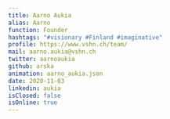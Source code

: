 ```yaml
---
title: Aarno Aukia
alias: Aarno
function: Founder
hashtags: "#visionary #Finland #imaginative"
profile: https://www.vshn.ch/team/
mail: aarno.aukia@vshn.ch
twitter: aarnoaukia
github: arska
animation: aarno_aukia.json
date: 2020-11-03
linkedin: aukia
isClosed: false
isOnline: true
---
```

